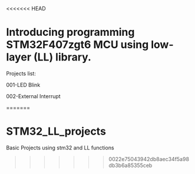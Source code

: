 <<<<<<< HEAD
# Introducing programming STM32F407zgt6 MCU using low-layer (LL) library.

Projects list:

001-LED Blink

002-External Interrupt

=======
# STM32_LL_projects
Basic Projects using stm32 and LL functions
>>>>>>> 0022e75043942db8aec34f5a98db3b6a85355ceb
